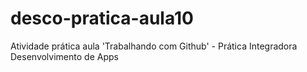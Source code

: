 # desco-pratica-aula10
Atividade prática aula 'Trabalhando com Github' - Prática Integradora Desenvolvimento de Apps
